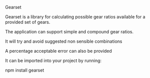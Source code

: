Gearset

Gearset is a library for calculating possible gear ratios available for a provided set of gears.

The application can support simple and compound gear ratios.

It will try and avoid suggested non sensible combinations

A percentage acceptable error can also be provided

It can be imported into your project by running:

npm install gearset

